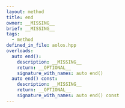 ```yaml
---
layout: method
title: end
owner: __MISSING__
brief: __MISSING__
tags:
  - method
defined_in_file: aolos.hpp
overloads:
  auto end():
    description: __MISSING__
    return: __OPTIONAL__
    signature_with_names: auto end()
  auto end() const:
    description: __MISSING__
    return: __OPTIONAL__
    signature_with_names: auto end() const
---
```

